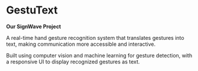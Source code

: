 # GestuText
**Our SignWave Project**

A real-time hand gesture recognition system that translates gestures into text, making communication more accessible and interactive.  

Built using computer vision and machine learning for gesture detection, with a responsive UI to display recognized gestures as text. 

